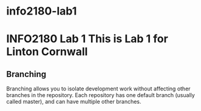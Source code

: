 # info2180-lab1
# INFO2180 Lab 1 This is Lab 1 for Linton Cornwall
## Branching

Branching allows you to isolate development work without affecting other branches in the repository. Each repository has one default branch (usually called master), and can have multiple other branches.